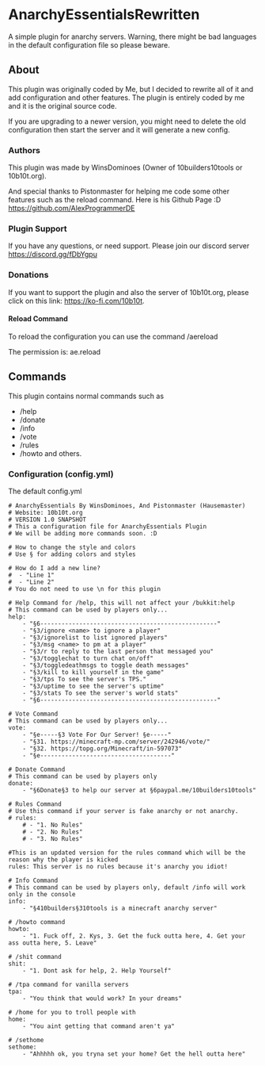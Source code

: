 # AnarchyEssentialsRewritten
A simple plugin for anarchy servers. Warning, there might be bad languages in the default configuration file so please beware.

## About
This plugin was originally coded by Me, but I decided to rewrite all of it and add configuration and other features. 
The plugin is entirely coded by me and it is the original source code.

If you are upgrading to a newer version, you might need to delete the old configuration then start the server and it will generate a new config. 

### Authors
This plugin was made by WinsDominoes (Owner of 10builders10tools or 10b10t.org). 

And special thanks to Pistonmaster for helping me code some other features such as the reload command. 
Here is his Github Page :D https://github.com/AlexProgrammerDE

### Plugin Support
If you have any questions, or need support. Please join our discord server
https://discord.gg/fDbYgpu

### Donations
If you want to support the plugin and also the server of 10b10t.org, 
please click on this link: https://ko-fi.com/10b10t.

#### Reload Command
To reload the configuration you can use the command /aereload

The permission is: ae.reload

## Commands
This plugin contains normal commands such as
- /help
- /donate
- /info 
- /vote
- /rules
- /howto
and others. 

### Configuration (config.yml)
The default config.yml
```
# AnarchyEssentials By WinsDominoes, And Pistonmaster (Hausemaster)
# Website: 10b10t.org
# VERSION 1.0 SNAPSHOT
# This a configuration file for AnarchyEssentials Plugin
# We will be adding more commands soon. :D

# How to change the style and colors
# Use § for adding colors and styles

# How do I add a new line?
#  - "Line 1"
#  - "Line 2"
# You do not need to use \n for this plugin

# Help Command for /help, this will not affect your /bukkit:help
# This command can be used by players only...
help:
    - "§6--------------------------------------------------"
    - "§3/ignore <name> to ignore a player"
    - "§3/ignorelist to list ignored players"
    - "§3/msg <name> to pm at a player"
    - "§3/r to reply to the last person that messaged you"
    - "§3/togglechat to turn chat on/off"
    - "§3/toggledeathmsgs to toggle death messages"
    - "§3/kill to kill yourself in the game"
    - "§3/tps To see the server's TPS."
    - "§3/uptime to see the server's uptime"
    - "§3/stats To see the server's world stats"
    - "§6--------------------------------------------------"

# Vote Command
# This command can be used by players only...
vote:
    - "§e-----§3 Vote For Our Server! §e-----"
    - "§31. https://minecraft-mp.com/server/242946/vote/"
    - "§32. https://topg.org/Minecraft/in-597073"
    - "§e-------------------------------------"

# Donate Command
# This command can be used by players only
donate:
    - "§6Donate§3 to help our server at §6paypal.me/10builders10tools"

# Rules Command
# Use this command if your server is fake anarchy or not anarchy.
# rules:
    # - "1. No Rules"
    # - "2. No Rules"
    # - "3. No Rules"

#This is an updated version for the rules command which will be the reason why the player is kicked
rules: This server is no rules because it's anarchy you idiot!

# Info Command
# This command can be used by players only, default /info will work only in the console
info:
    - "§410builders§310tools is a minecraft anarchy server"

# /howto command
howto:
    - "1. Fuck off, 2. Kys, 3. Get the fuck outta here, 4. Get your ass outta here, 5. Leave"

# /shit command
shit:
    - "1. Dont ask for help, 2. Help Yourself"

# /tpa command for vanilla servers
tpa:
    - "You think that would work? In your dreams"

# /home for you to troll people with
home:
    - "You aint getting that command aren't ya"

# /sethome
sethome:
    - "Ahhhhh ok, you tryna set your home? Get the hell outta here"
```
